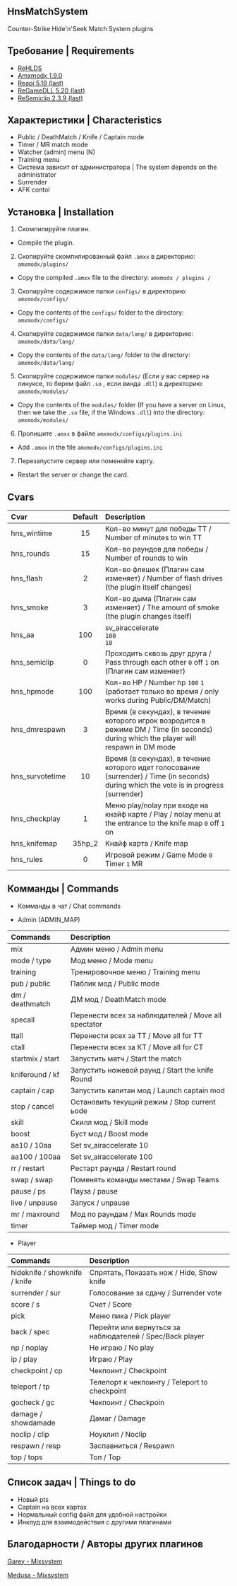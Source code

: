 ## HnsMatchSystem
Counter-Strike Hide'n'Seek Match System plugins

## Требование | Requirements
- [ReHLDS](https://dev-cs.ru/resources/64/)
- [Amxmodx 1.9.0](https://dev-cs.ru/resources/405/)
- [Reapi 5.19 (last)](https://dev-cs.ru/resources/73/updates)
- [ReGameDLL 5.20 (last)](https://dev-cs.ru/resources/67/updates)
- [ReSemiclip 2.3.9 (last)](https://dev-cs.ru/resources/71/updates)

## Характеристики | Characteristics
- Public / DeathMatch / Knife / Captain mode
- Timer / MR match mode
- Watcher (admin) menu (N)
- Training menu
- Система зависит от администратора | The system depends on the administrator
- Surrender
- AFK contol

## Установка | Installation
 
1. Скомпилируйте плагин.

- Compile the plugin.

2. Скопируйте скомпилированный файл `.amxx` в директорию: `amxmodx/plugins/`

- Copy the compiled `.amxx` file to the directory: `amxmodx / plugins /`

3. Скопируйте содержимое папки `configs/` в директорию: `amxmodx/configs/`

- Copy the contents of the `configs/` folder to the directory: `amxmodx/configs/`

4. Скопируйте содержимое папки `data/lang/` в директорию: `amxmodx/data/lang/`

- Copy the contents of the `data/lang/` folder to the directory: `amxmodx/data/lang/`

5. Скопируйте содержимое папки `modules/` (Если у вас сервер на линуксе, то берем файл `.so` , если винда `.dll`) в директорию: `amxmodx/modules/`

- Copy the contents of the `modules/` folder (If you have a server on Linux, then we take the `.so` file, if the Windows `.dll`) into the directory: `amxmodx/modules/`

6. Пропишите `.amxx` в файле `amxmodx/configs/plugins.ini`

- Add `.amxx` in the file `amxmodx/configs/plugins.ini`

7. Перезапустите сервер или поменяйте карту.

- Restart the server or change the card.

## Cvars

| Cvar                 | Default    | Description |
| :------------------- | :--------: | :--------------------------------------------------- |
| hns_wintime          | 15         | Кол-во минут для победы ТТ / Number of minutes to win TT |
| hns_rounds           | 15         | Кол-во раундов для победы / Number of rounds to win |
| hns_flash	           | 2          | Кол-во флешек (Плагин сам изменяет) / Number of flash drives (the plugin itself changes) |
| hns_smoke            | 3          | Кол-во дыма (Плагин сам изменяет) / The amount of smoke (the plugin changes itself) |
| hns_aa               | 100        | sv_airaccelerate <br/>`100`<br/>`10`                          |
| hns_semiclip         | 0          | Проходить сквозь друг друга / Pass through each other `0` off `1` on (Плагин сам изменяет)   |
| hns_hpmode           | 100        | Кол-во HP / Number hp `100` `1` (работает только во время / only works during Public/DM/Match) |
| hns_dmrespawn        | 3          | Время (в секундах), в течение которого игрок возродится в режиме DM / Time (in seconds) during which the player will respawn in DM mode |
| hns_survotetime      | 10         | Время (в секундах), в течение которого идет голосование (surrender) / Time (in seconds) during which the vote is in progress (surrender) |
| hns_checkplay        | 1          | Меню play/nolay при входе на кнайф карте / Play / nolay menu at the entrance to the knife map `0` off `1` on |
| hns_knifemap         | 35hp_2     | Кнайф карта / Knife map |
| hns_rules         | 0     | Игровой режим / Game Mode `0` Timer `1` MR |

## Комманды | Commands

- Комманды в чат / Chat commands

- Admin (ADMIN_MAP)

| Commands | Description |
| :------------------- |  :--------------------------------------------------- |
| mix | Админ меню / Admin menu |
| mode / type | Мод меню / Mode menu |
| training | Тренировочное меню / Training menu |
| pub / public | Паблик мод / Public mode |
| dm / deathmatch | ДМ мод / DeathMatch mode |
| specall | Перенести всех за наблюдателей / Move all spectator |
| ttall | Перенести всех за ТТ / Move all for TT |
| ctall | Перенести всех за КТ / Move all for CT |
| startmix / start | Запустить матч / Start the match |
| kniferound / kf | Запустить ножевой раунд / Start the knife Round |
| captain / cap | Запустить капитан мод / Launch сaptain mod |
| stop / cancel | Остановить текущий режим / Stop сurrent ьode  |
| skill | Скилл мод / Skill mode |
| boost | Буст мод / Boost mode |
| aa10 / 10aa | Set sv_airaccelerate 10 |
| aa100 / 100aa | Set sv_airaccelerate 100 |
| rr / restart | Рестарт раунда / Restart round |
| swap / swap | Поменять команды местами / Swap Teams |
| pause / ps | Пауза / pause |
| live / unpause | Запуск / unpause |
| mr / maxround | Мод по раундам / Max Rounds mode |
| timer | Таймер мод / Timer mode |

- Player

| Commands | Description |
| :------------------- |  :--------------------------------------------------- |
| hideknife / showknife / knife | Спрятать, Показать нож / Hide, Show knife |
| surrender / sur | Голосование за сдачу / Surrender vote |
| score / s | Счет / Score |
| pick | Меню пика / Pick player |
| back / spec | Перейти или вернуться за наблюдателей / Spec/Back player |
| np / noplay | Не играю / No play |
| ip / play | Играю / Play |
| checkpoint / cp | Чекпоинт / Сheckpoint |
| teleport / tp | Телепорт к чекпоинту / Teleport to checkpoint |
| gocheck / gc | Чекпоинт / Сheckpoin |
| damage / showdamade | Дамаг / Damage |
| noclip / clip | Ноуклип / Noclip |
| respawn / resp | Заспавниться / Respawn |
| top / tops | Топ / Top |



## Список задач | Things to do
- Новый pts
- Captain на всех картах
- Нормальный config файл для удобной настройки
- Инклуд для взаимодействия с другими плагинами

## Благодарности / Aвторы других плагинов
[Garey - Мixsystem](https://github.com/Garey27)

[Medusa - Мixsystem](https://dev-cs.ru/members/65/)
